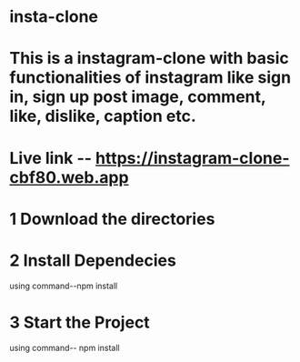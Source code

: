 # insta-clone


# This is a instagram-clone with basic functionalities of instagram like sign in, sign up post image, comment, like, dislike, caption etc.

# Live link -- https://instagram-clone-cbf80.web.app

# 1 Download the directories

# 2 Install  Dependecies

using command--npm install

# 3 Start the Project 

using command-- npm install

 
